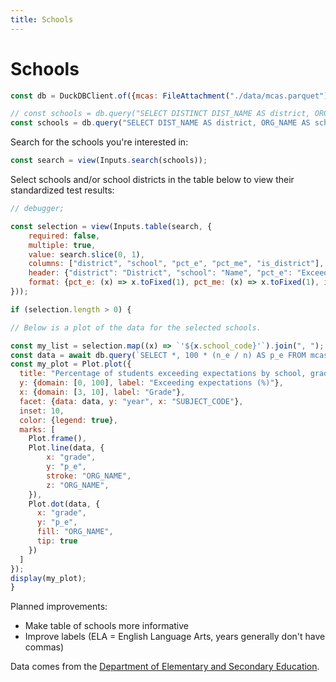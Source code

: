 ```yaml
---
title: Schools
---
```


# Schools

```js
const db = DuckDBClient.of({mcas: FileAttachment("./data/mcas.parquet")});
```

```js
// const schools = db.query("SELECT DISTINCT DIST_NAME AS district, ORG_NAME AS school, ORG_CODE AS school_code FROM mcas ORDER BY district, school");
const schools = db.query("SELECT DIST_NAME AS district, ORG_NAME AS school, ORG_CODE AS school_code, ends_with(school_code, '0000') AS is_district, 100*SUM(n_e)/SUM(n) AS pct_e, 100*SUM(n_me)/SUM(n) AS pct_me FROM mcas GROUP BY DIST_NAME, ORG_NAME, ORG_CODE ORDER BY district, school");

```

Search for the schools you're interested in:

```js
const search = view(Inputs.search(schools));
```

Select schools and/or school districts in the table below to view their standardized test results:

```js
// debugger;

const selection = view(Inputs.table(search, {
    required: false,
    multiple: true,
    value: search.slice(0, 1),
    columns: ["district", "school", "pct_e", "pct_me", "is_district"],
    header: {"district": "District", "school": "Name", "pct_e": "Exceeding (%)", "pct_me": "Meeting or Exceeding (%)", "is_district": "Type"},
    format: {pct_e: (x) => x.toFixed(1), pct_me: (x) => x.toFixed(1), is_district: (x) => x ? "District" : "School"}
}));
```

```js
if (selection.length > 0) {

// Below is a plot of the data for the selected schools.

const my_list = selection.map((x) => `'${x.school_code}'`).join(", ");
const data = await db.query(`SELECT *, 100 * (n_e / n) AS p_e FROM mcas WHERE ORG_CODE IN (${my_list})`);
const my_plot = Plot.plot({
  title: "Percentage of students exceeding expectations by school, grade, subject, and year",
  y: {domain: [0, 100], label: "Exceeding expectations (%)"},
  x: {domain: [3, 10], label: "Grade"},
  facet: {data: data, y: "year", x: "SUBJECT_CODE"},
  inset: 10,
  color: {legend: true},
  marks: [
    Plot.frame(),
    Plot.line(data, {
        x: "grade",
        y: "p_e",
        stroke: "ORG_NAME",
        z: "ORG_NAME",
    }),
    Plot.dot(data, {
      x: "grade",
      y: "p_e",
      fill: "ORG_NAME",
      tip: true
    })
  ]
});
display(my_plot);
}
```

Planned improvements:

- Make table of schools more informative
- Improve labels (ELA = English Language Arts, years generally don't have commas)

Data comes from the [Department of Elementary and Secondary Education](https://educationtocareer.data.mass.gov/Assessment-and-Accountability/Next-Generation-MCAS-Achievement-Results/i9w6-niyt/about_data).
